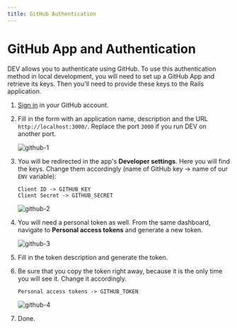 ```yaml
---
title: GitHub Authentication
---
```


# GitHub App and Authentication

DEV allows you to authenticate using GitHub. To use this authentication method in local development, you will need to set up a GitHub App and retrieve its keys. Then you'll need to provide these keys to the Rails application.

1. [Sign in](https://github.com/settings/applications/new) in your GitHub account.

2. Fill in the form with an application name, description and the URL `http://localhost:3000/`. Replace the port `3000` if you run DEV on another port.

   ![github-1](https://user-images.githubusercontent.com/22895284/51085500-877a6c00-173a-11e9-913a-0dccad234cf3.png)

3. You will be redirected in the app's **Developer settings**. Here you will find the keys. Change them accordingly (name of GitHub key -> name of our `ENV` variable):

   ```text
   Client ID -> GITHUB_KEY
   Client Secret -> GITHUB_SECRET
   ```

   ![github-2](https://user-images.githubusercontent.com/22895284/51085862-49337b80-173f-11e9-8503-f8251d07f458.png)

4. You will need a personal token as well. From the same dashboard, navigate to **Personal access tokens** and generate a new token.

   ![github-3](https://user-images.githubusercontent.com/22895284/51085863-49337b80-173f-11e9-81bf-1c1e38035a7a.png)

5. Fill in the token description and generate the token.

6. Be sure that you copy the token right away, because it is the only time you will see it. Change it accordingly.

   ```shell
   Personal access tokens -> GITHUB_TOKEN
   ```

   ![github-4](https://user-images.githubusercontent.com/22895284/51085865-49cc1200-173f-11e9-86a8-7e7e1db408a0.png)

7. Done.
